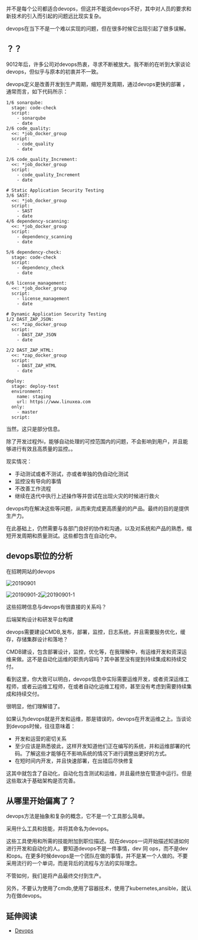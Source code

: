 并不是每个公司都适合devops，但这并不能说devops不好，其中对人员的要求和新技术的引入而引起的问题远比现实复杂。

devops在当下不是一个难以实现的问题，但在很多时候它出现引起了很多误解。

## ？？

9012年后，许多公司对devops热衷，寻求不断被放大。我不断的在听到大家谈论devops，但似乎与原本的初衷并不一致。

devops定义是改善开发到生产周期，缩短开发周期，通过devops更快的部署 ，通常而言，如下代码所示：

```
1/6 sonarqube:
  stage: code-check
  script: 
    - sonarqube
    - date
2/6 code_quality:
  <<: *job_docker_group
  script:
    - code_quality
    - date

2/6 code_quality_Increment:
  <<: *job_docker_group
  script:
    - code_quality_Increment
    - date
   
# Static Application Security Testing
3/6 SAST:
  <<: *job_docker_group    
  script:
    - SAST
    - date
4/6 dependency-scanning:
  <<: *job_docker_group
  script:
    - dependency_scanning
    - date
  
5/6 dependency-check:
  stage: code-check
  script: 
    - dependency_check
    - date
    
6/6 license_management:
  <<: *job_docker_group
  script:
    - license_management       
    - date

# Dynamic Application Security Testing
1/2 DAST_ZAP_JSON:
  <<: *zap_docker_group 
  script:  
    - DAST_ZAP_JSON
    - date      

2/2 DAST_ZAP_HTML:
  <<: *zap_docker_group
  script:   
    - DAST_ZAP_HTML
    - date     

deploy:
  stage: deploy-test
  environment:
    name: staging
    url: https://www.linuxea.com  
  only:
    - master 
  script:
```

当然，这只是部分信息。

除了开发过程外i，能够自动处理的可控范围内的问题，不会影响到用户，并且能够进行有效且高质量的监控。。

现实情况：

- 手动测试或者不测试，亦或者单独的伪自动化测试
- 监控没有导向的事情
- 不改善工作流程
- 继续在迭代中执行上述操作等并尝试在出现火灾的时候进行救火

devops均在解决这些等问题，从而来完成更高质量的的产品。最终的目的是提供生产力。

在此基础上，仍然需要与各部门良好的协作和沟通，以及对系统和产品的熟悉，缩短开发周期和质量测试。这些都包含在自动化中。

## devops职位的分析

在招聘网站的devops

![20190901](img/20190901.png)

![20190901-2](img/20190901-2.png)![20190901-1](img/20190901-1.png)

这些招聘信息与devops有很直接的关系吗？

后端架构设计和研发平台构建

devops需要建设CMDB,发布，部署，监控，日志系统，并且需要服务优化，缓存，存储集群设计和落地？

CMDB建设，包含部署设计，监控，优化等，在我理解中，有运维开发和资深运维来做。这不是自动化运维的职责内容吗？其中甚至没有提到持续集成和持续交付。

看到这里，你大致可以明白，devops信息中实际需要运维开发，或者资深运维工程师，或者云运维工程师，在或者自动化运维工程师，甚至没有考虑到需要持续集成和持续交付。

 很明显，他们理解错了。

如果认为devops就是开发和运维，那是错误的，devops在开发运维之上。当谈论到devops时候，往往意味着：

- 开发和运营的密切关系
- 至少应该是熟悉彼此，这样开发知道他们正在编写的系统，并和运维部署的代码。了解这些才能够在不影响系统的情况下进行调整出更好的方式。
- 在短时间内开发，并且快速部署，在出错后尽快修复

这其中就包含了自动化，自动化包含测试和运维，并且最终放在管道中运行。但是这些取决于基础架构是否完善。

## 从哪里开始偏离了？

devops方法是抽象和复杂的概念，它不是一个工具那么简单。

采用什么工具和技能，并将其命名为devops。

这些工具使用和所需的技能附加到职位描述。现在devops一词开始描述知道如何进行开发和自动化的人。要知道devops不是一件事情，dev 同 ops，而不是dev和ops。在更多时候devops是一个团队在做的事情，并不是某一个人做的。不要采用流行的一个单词，而是背后的流程与方法的实际理念。

不管如何，我们是将产品最终交付到生产。

另外，不要认为使用了cmdb,使用了容器技术，使用了kubernetes,ansible，就认为在做devops。

## 延伸阅读

- [Devops](https://www.linuxea.com/tag/Devops/)